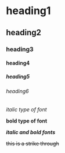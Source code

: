 # heading1
## heading2
### heading3
#### heading4
##### heading5
###### heading6

*italic type of font*

**bold type of font**

***italic and bold fonts***

~~this is a strike through~~
